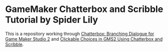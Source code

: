 # GameMaker Chatterbox and Scribble Tutorial by Spider Lily

This is a repository working through [Chatterbox: Branching Dialogue for Game Maker Studio 2](https://spiderlilystudios.medium.com/chatterbox-branching-dialogue-for-game-maker-studio-2-6834b4452f3b) and [Clickable Choices in GMS2 Using Chatterbox and Scribble](https://spiderlilystudios.medium.com/clickable-choices-in-gms2-using-chatterbox-and-scribble-0ed81dfe16a5).
